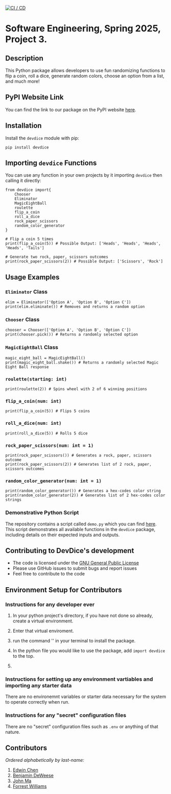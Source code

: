 [![CI / CD](https://github.com/software-students-spring2025/3-python-package-four-locals/actions/workflows/build.yaml/badge.svg)](https://github.com/software-students-spring2025/3-python-package-four-locals/actions/workflows/build.yaml)

# Software Engineering, Spring 2025, Project 3.

## Description

This Python package allows developers to use fun randomizing functions to flip a coin, roll a dice, generate random colors, choose an option from a list, and much more!

## PyPI Website Link

You can find the link to our package on the PyPI website [here](https://test.pypi.org/project/devdice/).

## Installation

Install the `devdice` module with pip:
```
pip install devdice
```

## Importing `devdice` Functions

You can use any function in your own projects by it importing `devdice` then calling it directly:
```
from devdice import{
    Chooser
    Eliminator
    MagicEightBall
    roulette
    flip_a_coin
    roll_a_dice
    rock_paper_scissors
    random_color_generator
}

# Flip a coin 5 times
print(flip_a_coin(5)) # Possible Output: ['Heads', 'Heads', 'Heads', 'Heads', 'Tails']

# Generate two rock, paper, scissors outcomes
print(rock_paper_scissors(2)) # Possible Output: ['Scissors', 'Rock']
```

## Usage Examples

### `Eliminator` Class
```
elim = Eliminator(['Option A', 'Option B', 'Option C'])
print(elim.eliminate()) # Removes and returns a random option
```

### `Chooser` Class
```
chooser = Chooser(['Option A', 'Option B', 'Option C'])
print(chooser.pick()) # Returns a randomly selected option
```

### `MagicEightBall` Class
```
magic_eight_ball = MagicEightBall()
print(magic_eight_ball.shake()) # Returns a randomly selected Magic Eight Ball response
```

### `roulette(starting: int)`
```
print(roulette(2)) # Spins wheel with 2 of 6 winning positions 
```

### `flip_a_coin(num: int)`
```
print(flip_a_coin(5)) # Flips 5 coins
```

### `roll_a_dice(num: int)`
```
print(roll_a_dice(5)) # Rolls 5 dice
```

### `rock_paper_scissors(num: int = 1)`
```
print(rock_paper_scissors()) # Generates a rock, paper, scissors outcome
print(rock_paper_scissors(2)) # Generates list of 2 rock, paper, scissors outcomes
```

### `random_color_generator(num: int = 1)`
```
print(random_color_generator()) # Generates a hex-codes color string
print(random_color_generator(2)) # Generates list of 2 hex-codes color strings
```

### Demonstrative Python Script

The repository contains a script called `demo.py` which you can find [here](./demo.py). This script demonstrates all available functions in the `devdice` package, including details on their expected inputs and outputs.

## Contributing to DevDice's development

- The code is licensed under the [GNU General Public License](./LICENSE)
- Please use GitHub issues to submit bugs and report issues
- Feel free to contribute to the code

## Environment Setup for Contributors

### Instructions for any developer ever

1. In your python project's directory, if you have not done so already, create a virtual environment.

2. Enter that virtual enviroment.

3. run the command '' in your terminal to install the package.

4. In the python file you would like to use the package, add `import devdice` to the top.

5. 

### Instructions for setting up any environment vartiables and importing any starter data

There are no environemnt variables or starter data necessary for the system to operate correctly when run.

### Instructions for any "secret" configuration files

There are no "secret" configuration files such as `.env` or anything of that nature.

## Contributors

*Ordered alphabetically by last-name:*

1. [Edwin Chen](https://github.com/Eracks1012)
2. [Benjamin DeWeese](https://github.com/bdeweesevans)
3. [John Ma](https://github.com/j4ma)
4. [Forrest Williams](https://github.com/Zeklin)